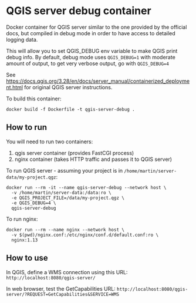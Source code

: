# QGIS server debug container

Docker container for QGIS server similar to the one provided by the official docs, but compiled in debug mode in order to have access to detailed logging data.

This will allow you to set QGIS_DEBUG env variable to make QGIS print debug info. By default, debug mode uses `QGIS_DEBUG=1` with moderate amount of output, to get very verbose output, go with `QGIS_DEBUG=4`

See https://docs.qgis.org/3.28/en/docs/server_manual/containerized_deployment.html for original QGIS server instructions.

To build this container:

```
docker build -f Dockerfile -t qgis-server-debug .
```

## How to run

You will need to run two containers:

1. qgis server container (provides FastCGI process)
2. nginx container (takes HTTP traffic and passes it to QGIS server)

To run QGIS server - assuming your project is in `/home/martin/server-data/my-project.qgz`:

```
docker run --rm -it --name qgis-server-debug --network host \
  -v /home/martin/server-data:/data:ro \
  -e QGIS_PROJECT_FILE=/data/my-project.qgz \
  -e QGIS_DEBUG=4 \
  qgis-server-debug
```

To run nginx:

```
docker run --rm --name nginx --network host \
  -v $(pwd)/nginx.conf:/etc/nginx/conf.d/default.conf:ro \
  nginx:1.13
```

## How to use

In QGIS, define a WMS connection using this URL: `http://localhost:8080/qgis-server/`

In web browser, test the GetCapabilities URL: `http://localhost:8080/qgis-server/?REQUEST=GetCapabilities&SERVICE=WMS`
